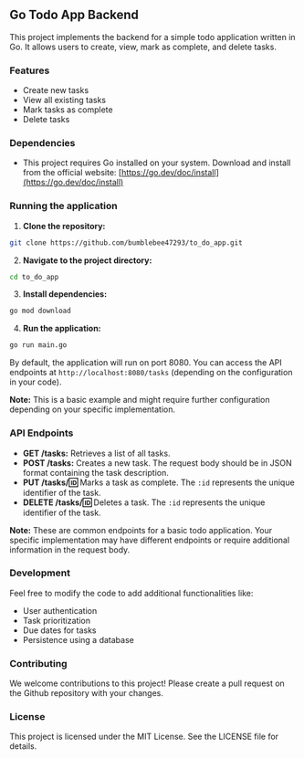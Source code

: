 ## Go Todo App Backend

This project implements the backend for a simple todo application written in Go. It allows users to create, view, mark as complete, and delete tasks.

### Features

* Create new tasks
* View all existing tasks
* Mark tasks as complete
* Delete tasks

### Dependencies

* This project requires Go installed on your system. Download and install from the official website: [https://go.dev/doc/install](https://go.dev/doc/install)

### Running the application

1.  **Clone the repository:**

```bash
git clone https://github.com/bumblebee47293/to_do_app.git
```

2.  **Navigate to the project directory:**

```bash
cd to_do_app
```

3.  **Install dependencies:**

```bash
go mod download
```

4.  **Run the application:**

```bash
go run main.go
```

By default, the application will run on port 8080. You can access the API endpoints at `http://localhost:8080/tasks` (depending on the configuration in your code).

**Note:** This is a basic example and might require further configuration depending on your specific implementation.

### API Endpoints

* **GET /tasks:** Retrieves a list of all tasks.
* **POST /tasks:** Creates a new task. The request body should be in JSON format containing the task description.
* **PUT /tasks/:id:** Marks a task as complete. The `:id` represents the unique identifier of the task.
* **DELETE /tasks/:id:** Deletes a task. The `:id` represents the unique identifier of the task.

**Note:** These are common endpoints for a basic todo application. Your specific implementation may have different endpoints or require additional information in the request body.

### Development

Feel free to modify the code to add additional functionalities like:

* User authentication
* Task prioritization
* Due dates for tasks
* Persistence using a database

### Contributing

We welcome contributions to this project! Please create a pull request on the Github repository with your changes.

### License

This project is licensed under the MIT License. See the LICENSE file for details.
